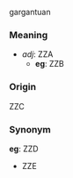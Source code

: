 gargantuan
### Meaning
+ _adj_: ZZA
    + __eg__: ZZB

### Origin

ZZC

### Synonym

__eg__: ZZD

+ ZZE


